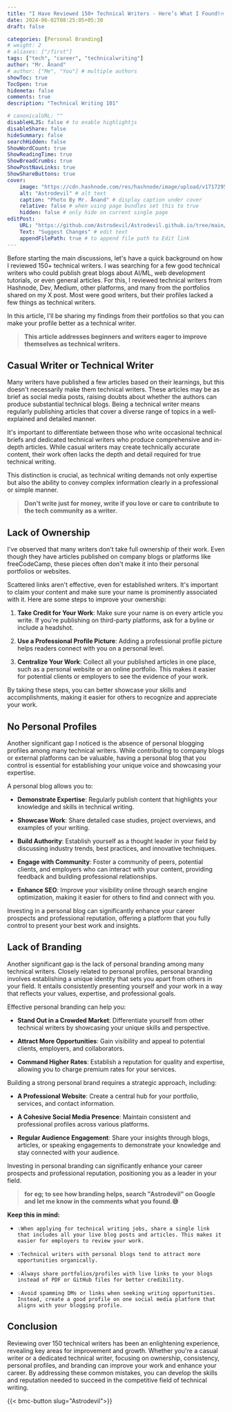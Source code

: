 ```yaml
---
title: "I Have Reviewed 150+ Technical Writers - Here’s What I Found!🔥"
date: 2024-06-02T08:25:05+05:30
draft: false

categories: [Personal Branding]
# weight: 2
# aliases: ["/first"]
tags: ["tech", "career", "technicalwriting"]
author: "Mr. Ånand"
# author: ["Me", "You"] # multiple authors
showToc: true
TocOpen: true
hidemeta: false
comments: true
description: "Technical Writing 101"

# canonicalURL: ""
disableHLJS: false # to enable highlightjs
disableShare: false
hideSummary: false
searchHidden: false
ShowWordCount: true
ShowReadingTime: true
ShowBreadCrumbs: true
ShowPostNavLinks: true
ShowShareButtons: true
cover:
    image: "https://cdn.hashnode.com/res/hashnode/image/upload/v1717295811734/308b81f2-9a98-4adc-be25-7feca5be19af.png?w=1600&h=840&fit=crop&crop=entropy&auto=compress,format&format=webp" # image path/url
    alt: "Astrodevil" # alt text
    caption: "Photo By Mr. Ånand" # display caption under cover
    relative: false # when using page bundles set this to true
    hidden: false # only hide on current single page
editPost:
    URL: "https://github.com/Astrodevil/Astrodevil.github.io/tree/main/content"
    Text: "Suggest Changes" # edit text
    appendFilePath: true # to append file path to Edit link
---
```


Before starting the main discussions, let's have a quick background on how I reviewed 150+ technical writers. I was searching for a few good technical writers who could publish great blogs about AI/ML, web development tutorials, or even general articles. For this, I reviewed technical writers from Hashnode, Dev, Medium, other platforms, and many from the portfolios shared on my X post. Most were good writers, but their profiles lacked a few things as technical writers.

In this article, I'll be sharing my findings from their portfolios so that you can make your profile better as a technical writer.

> **This article addresses beginners and writers eager to improve themselves as technical writers.**

## Casual Writer or Technical Writer

Many writers have published a few articles based on their learnings, but this doesn't necessarily make them technical writers. These articles may be as brief as social media posts, raising doubts about whether the authors can produce substantial technical blogs. Being a technical writer means regularly publishing articles that cover a diverse range of topics in a well-explained and detailed manner.

It's important to differentiate between those who write occasional technical briefs and dedicated technical writers who produce comprehensive and in-depth articles. While casual writers may create technically accurate content, their work often lacks the depth and detail required for true technical writing.

This distinction is crucial, as technical writing demands not only expertise but also the ability to convey complex information clearly in a professional or simple manner.

> **Don't write just for money, write if you love or care to contribute to the tech community as a writer.**

## Lack of Ownership

I've observed that many writers don't take full ownership of their work. Even though they have articles published on company blogs or platforms like freeCodeCamp, these pieces often don't make it into their personal portfolios or websites.

Scattered links aren't effective, even for established writers. It's important to claim your content and make sure your name is prominently associated with it. Here are some steps to improve your ownership:

1. **Take Credit for Your Work**: Make sure your name is on every article you write. If you're publishing on third-party platforms, ask for a byline or include a headshot.
    
2. **Use a Professional Profile Picture**: Adding a professional profile picture helps readers connect with you on a personal level.
    
3. **Centralize Your Work**: Collect all your published articles in one place, such as a personal website or an online portfolio. This makes it easier for potential clients or employers to see the evidence of your work.
    

By taking these steps, you can better showcase your skills and accomplishments, making it easier for others to recognize and appreciate your work.

## No Personal Profiles

Another significant gap I noticed is the absence of personal blogging profiles among many technical writers. While contributing to company blogs or external platforms can be valuable, having a personal blog that you control is essential for establishing your unique voice and showcasing your expertise.

A personal blog allows you to:

* **Demonstrate Expertise**: Regularly publish content that highlights your knowledge and skills in technical writing.
    
* **Showcase Work**: Share detailed case studies, project overviews, and examples of your writing.
    
* **Build Authority**: Establish yourself as a thought leader in your field by discussing industry trends, best practices, and innovative techniques.
    
* **Engage with Community**: Foster a community of peers, potential clients, and employers who can interact with your content, providing feedback and building professional relationships.
    
* **Enhance SEO**: Improve your visibility online through search engine optimization, making it easier for others to find and connect with you.
    

Investing in a personal blog can significantly enhance your career prospects and professional reputation, offering a platform that you fully control to present your best work and insights.

## Lack of Branding

Another significant gap is the lack of personal branding among many technical writers. Closely related to personal profiles, personal branding involves establishing a unique identity that sets you apart from others in your field. It entails consistently presenting yourself and your work in a way that reflects your values, expertise, and professional goals.

Effective personal branding can help you:

* **Stand Out in a Crowded Market**: Differentiate yourself from other technical writers by showcasing your unique skills and perspective.
    
* **Attract More Opportunities**: Gain visibility and appeal to potential clients, employers, and collaborators.
    
* **Command Higher Rates**: Establish a reputation for quality and expertise, allowing you to charge premium rates for your services.
    

Building a strong personal brand requires a strategic approach, including:

* **A Professional Website**: Create a central hub for your portfolio, services, and contact information.
    
* **A Cohesive Social Media Presence**: Maintain consistent and professional profiles across various platforms.
    
* **Regular Audience Engagement**: Share your insights through blogs, articles, or speaking engagements to demonstrate your knowledge and stay connected with your audience.
    

Investing in personal branding can significantly enhance your career prospects and professional reputation, positioning you as a leader in your field.

> **for eg; to see how branding helps, search "Astrodevil" on Google and let me know in the comments what you found.😅**

**Keep this in mind:**

- `💡When applying for technical writing jobs, share a single link that includes all your live blog posts and articles. This makes it easier for employers to review your work.`

- `💡Technical writers with personal blogs tend to attract more opportunities organically.`

- `💡Always share portfolios/profiles with live links to your blogs instead of PDF or GitHub files for better credibility.`

- `💡Avoid spamming DMs or links when seeking writing opportunities. Instead, create a good profile on one social media platform that aligns with your blogging profile.`

## Conclusion

Reviewing over 150 technical writers has been an enlightening experience, revealing key areas for improvement and growth. Whether you're a casual writer or a dedicated technical writer, focusing on ownership, consistency, personal profiles, and branding can improve your work and enhance your career. By addressing these common mistakes, you can develop the skills and reputation needed to succeed in the competitive field of technical writing.

{{< bmc-button slug="Astrodevil">}}
